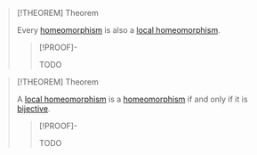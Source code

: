 >[!THEOREM] Theorem
>
>Every [homeomorphism](Homeomorphism.md) is also a [local homeomorphism](Local%20Homeomorphism.md).
>
>>[!PROOF]-
>>
>>TODO
>>
>

>[!THEOREM] Theorem
>
>A [local homeomorphism](Local%20Homeomorphism.md) is a [homeomorphism](Homeomorphism.md) if and only if it is [bijective](../../../Analysis/Functions/Types%20of%20Functions/Bijection.md).
>
>>[!PROOF]-
>>
>>TODO
>>
>